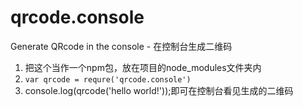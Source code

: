 # qrcode.console
Generate QRcode in the console - 在控制台生成二维码

1. 把这个当作一个npm包，放在项目的node_modules文件夹内
2. `var qrcode = requre('qrcode.console')`
3. console.log(qrcode('hello world!'));即可在控制台看见生成的二维码
